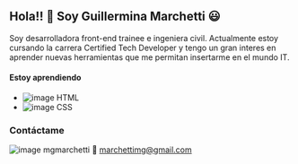 ## Hola!! :wave: Soy Guillermina Marchetti :smiley:

Soy desarrolladora front-end trainee e ingeniera civil.
Actualmente estoy cursando la carrera Certified Tech Developer y tengo un gran interes en aprender nuevas herramientas que me permitan insertarme en el mundo IT.

#### Estoy aprendiendo

 * ![image](https://user-images.githubusercontent.com/97122665/148116272-f7132d62-942b-4ae1-b54b-e318d2140545.png) HTML                                                                                                                                           
 * ![image](https://user-images.githubusercontent.com/97122665/148116429-f58a8e9e-13da-4b4b-b39b-95b2cf377036.png) CSS                                
                                                                                                                                         

### Contáctame
![image](https://user-images.githubusercontent.com/97122665/148116505-6086f231-68d3-457d-9ea2-49b58591f6e8.png) mgmarchetti 
:e-mail: marchettimg@gmail.com


